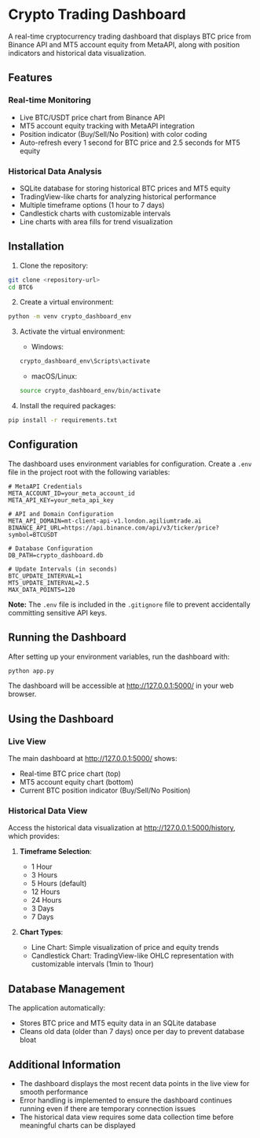 # Crypto Trading Dashboard

A real-time cryptocurrency trading dashboard that displays BTC price from Binance API and MT5 account equity from MetaAPI, along with position indicators and historical data visualization.

## Features

### Real-time Monitoring
- Live BTC/USDT price chart from Binance API
- MT5 account equity tracking with MetaAPI integration
- Position indicator (Buy/Sell/No Position) with color coding
- Auto-refresh every 1 second for BTC price and 2.5 seconds for MT5 equity

### Historical Data Analysis
- SQLite database for storing historical BTC prices and MT5 equity
- TradingView-like charts for analyzing historical performance
- Multiple timeframe options (1 hour to 7 days)
- Candlestick charts with customizable intervals
- Line charts with area fills for trend visualization

## Installation

1. Clone the repository:

```bash
git clone <repository-url>
cd BTC6
```

2. Create a virtual environment:

```bash
python -m venv crypto_dashboard_env
```

3. Activate the virtual environment:
   - Windows: 
   ```bash
   crypto_dashboard_env\Scripts\activate
   ```
   - macOS/Linux: 
   ```bash
   source crypto_dashboard_env/bin/activate
   ```

4. Install the required packages:

```bash
pip install -r requirements.txt
```

## Configuration

The dashboard uses environment variables for configuration. Create a `.env` file in the project root with the following variables:

```
# MetaAPI Credentials
META_ACCOUNT_ID=your_meta_account_id
META_API_KEY=your_meta_api_key

# API and Domain Configuration
META_API_DOMAIN=mt-client-api-v1.london.agiliumtrade.ai
BINANCE_API_URL=https://api.binance.com/api/v3/ticker/price?symbol=BTCUSDT

# Database Configuration
DB_PATH=crypto_dashboard.db

# Update Intervals (in seconds)
BTC_UPDATE_INTERVAL=1
MT5_UPDATE_INTERVAL=2.5
MAX_DATA_POINTS=120
```

**Note:** The `.env` file is included in the `.gitignore` file to prevent accidentally committing sensitive API keys.

## Running the Dashboard

After setting up your environment variables, run the dashboard with:

```bash
python app.py
```

The dashboard will be accessible at http://127.0.0.1:5000/ in your web browser.

## Using the Dashboard

### Live View

The main dashboard at http://127.0.0.1:5000/ shows:

- Real-time BTC price chart (top)
- MT5 account equity chart (bottom)
- Current BTC position indicator (Buy/Sell/No Position)

### Historical Data View

Access the historical data visualization at http://127.0.0.1:5000/history, which provides:

1. **Timeframe Selection**:
   - 1 Hour
   - 3 Hours
   - 5 Hours (default)
   - 12 Hours
   - 24 Hours
   - 3 Days
   - 7 Days

2. **Chart Types**:
   - Line Chart: Simple visualization of price and equity trends
   - Candlestick Chart: TradingView-like OHLC representation with customizable intervals (1min to 1hour)

## Database Management

The application automatically:

- Stores BTC price and MT5 equity data in an SQLite database
- Cleans old data (older than 7 days) once per day to prevent database bloat

## Additional Information

- The dashboard displays the most recent data points in the live view for smooth performance
- Error handling is implemented to ensure the dashboard continues running even if there are temporary connection issues
- The historical data view requires some data collection time before meaningful charts can be displayed
